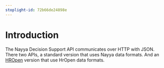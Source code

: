 ```yaml
---
stoplight-id: 72b66de24898e
---
```


# Introduction

The Nayya Decision Support API communicates over HTTP with JSON.  There two APIs, a standard version that uses Nayya data formats.  And an [HROpen](https://www.hropenstandards.org/) version that use HrOpen data formats.

